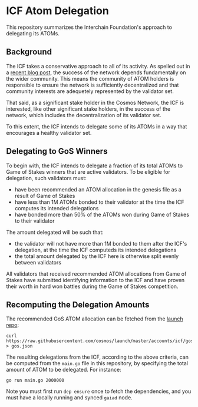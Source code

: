 # ICF Atom Delegation

This repository summarizes the Interchain Foundation's approach to delegating
its ATOMs.

## Background

The ICF takes a conservative approach to all of its activity.
As spelled out in a [recent blog
post](https://blog.cosmos.network/open-decentralized-networks-87e6097536a3), 
the success of the network depends
fundamentally on the wider community. This means the community of ATOM holders
is responsible to ensure the network is sufficiently decentralized and that
community interests are adequetely represented by the validator set.

That said, as a significant stake holder in the Cosmos Network, the ICF is
interested, like other significant stake holders, in the success of the network,
which includes the decentralization of its validator set.

To this extent, the ICF intends to delegate some of its ATOMs in a way that
encourages a healthy validator set.

## Delegating to GoS Winners

To begin with, the ICF intends to delegate a fraction of its total ATOMs to Game
of Stakes winners that are active validators. To be eligible for delegation,
such validators must:

- have been recommended an ATOM allocation in the genesis file as a result of
  Game of Stakes
- have less than 1M ATOMs bonded to their validator at the time the ICF computes
  its intended delegations
- have bonded more than 50% of the ATOMs won during Game of Stakes to their
  validator

The amount delegated will be such that:

- the validator will not have more than 1M bonded to them after the ICF's
  delegation, at the time the ICF computeds its intended delegations
- the total amount delegated by the ICF here is otherwise split evenly between validators

All validators that received recommended ATOM allocations from Game of Stakes have submitted identifying
information to the ICF and have proven their worth in hard won battles during
the Game of Stakes competition.

## Recomputing the Delegation Amounts

The recommended GoS ATOM allocation can be fetched from the [launch
repo](https://github.com/cosmos/launch):

```
curl https://raw.githubusercontent.com/cosmos/launch/master/accounts/icf/gos.json > gos.json
```

The resulting delegations from the ICF, according to the above criteria, can be
computed from the `main.go` file in this repository, by specifying the total
amount of ATOM to be delegated. For instance:


```
go run main.go 2000000
```

Note you must first run `dep ensure` once to fetch the dependencies, and you
must have a locally running and synced `gaiad` node.
